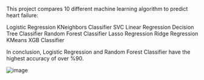 This project compares 10 different machine learning algorithm to predict heart failure:

Logistic Regression
KNeighbors Classifier
SVC
Linear Regression
Decision Tree Classifier
Random Forest Classifier
Lasso Regression
Ridge Regression 
KMeans 
XGB Classifier

In conclusion, Logistic Regression and Random Forest Classifier have the highest accuracy of over %90. 

![image](https://github.com/HameedKareem/Heart_Failure_Prediction/assets/114014459/e747bd65-0e75-4746-a6e2-4b86d8dc8d38)
